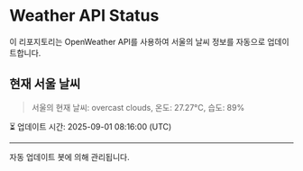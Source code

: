 
# Weather API Status

이 리포지토리는 OpenWeather API를 사용하여 서울의 날씨 정보를 자동으로 업데이트합니다.

## 현재 서울 날씨
> 서울의 현재 날씨: overcast clouds, 온도: 27.27°C, 습도: 89%

⏳ 업데이트 시간: 2025-09-01 08:16:00 (UTC)

---
자동 업데이트 봇에 의해 관리됩니다.
